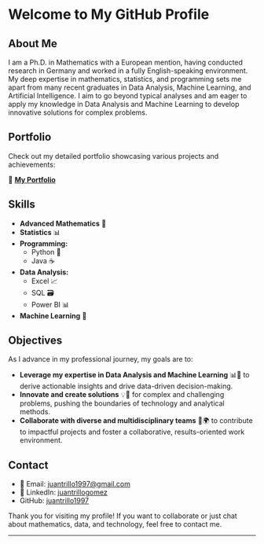 # Welcome to My GitHub Profile

## About Me

I am a Ph.D. in Mathematics with a European mention, having conducted research in Germany and worked in a fully English-speaking environment. My deep expertise in mathematics, statistics, and programming sets me apart from many recent graduates in Data Analysis, Machine Learning, and Artificial Intelligence. I aim to go beyond typical analyses and am eager to apply my knowledge in Data Analysis and Machine Learning to develop innovative solutions for complex problems.

## Portfolio

Check out my detailed portfolio showcasing various projects and achievements:

🌟 **[My Portfolio](https://github.com/juantrillo1997/Portofolio-Guide/blob/main/README.md)**


## Skills

- **Advanced Mathematics** 📐
- **Statistics** 📊
- **Programming:** 
  - Python 🐍
  - Java ☕
- **Data Analysis:** 
  - Excel 📈
  - SQL 🗃️
  - Power BI 📊
- **Machine Learning** 🤖
  
## Objectives

As I advance in my professional journey, my goals are to:

- **Leverage my expertise in Data Analysis and Machine Learning** 📊🤖 to derive actionable insights and drive data-driven decision-making.
- **Innovate and create solutions** 💡🔧 for complex and challenging problems, pushing the boundaries of technology and analytical methods.
- **Collaborate with diverse and multidisciplinary teams** 🤝🌍 to contribute to impactful projects and foster a collaborative, results-oriented work environment.

## Contact

- 📧 Email: [juantrillo1997@gmail.com](mailto:juantrillo1997@gmail.com)
- 💼 LinkedIn: [juantrillogomez](https://www.linkedin.com/in/juantrillogomez/)
- GitHub: [juantrillo1997](https://github.com/juantrillo1997)

Thank you for visiting my profile! If you want to collaborate or just chat about mathematics, data, and technology, feel free to contact me.

---
